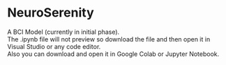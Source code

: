 # NeuroSerenity
A BCI Model (currently in initial phase).<br/>
The .ipynb file will not preview so download the file and then open it in Visual Studio or any code editor.<br/>
Also you can download and open it in Google Colab or Jupyter Notebook.<br/>
